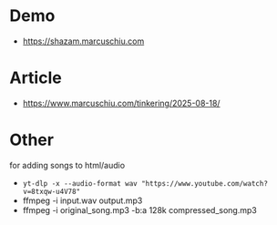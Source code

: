 # Demo

- https://shazam.marcuschiu.com

# Article
- https://www.marcuschiu.com/tinkering/2025-08-18/

# Other

for adding songs to html/audio

- `yt-dlp -x --audio-format wav "https://www.youtube.com/watch?v=8txqw-u4V78"`
- ffmpeg -i input.wav output.mp3
- ffmpeg -i original_song.mp3 -b:a 128k compressed_song.mp3